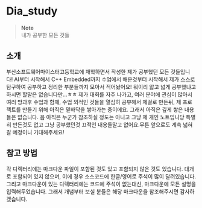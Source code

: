 # Dia_study

> **Note**   
> 내가 공부한 모든 것들

## 소개

부산소프트웨어마이스터고등학교에 재학하면서 작성한 제가 공부했던 모든 것들입니다! AI부터 시작해서 C++ Embedded까지 수업에서 배운것부터 시작해서 제가 스스로 탐구하여 공부하고 정리한 부분들까지 모아서 적어놨어요! 뭐이리 얇고 넓게 공부했냐고 하시면 할말은 없습니다만...ㅎㅎ 제가 대회를 자주 나가고, 여러 분야에 관심이 많아서 여러 방과후 수업과 함께, 수업 외적인 것들을 열심히 공부해서 제걸로 만든뒤, 제 프로젝트를 만들기 위해 아직은 밑바닥을 쌓아가는 중이에요. 그래서 아직은 깊게 쌓은 내용들은 없습니다. 음 아직은 누군가 참조하실 정도는 아니고 그냥 제 개인 노트입니당 특별히 만든것도 없고 그냥 공부했던것 끄적인 내용들말고 없어요.무튼 앞으로도 계속 넓혀갈 예정이니 기대해주세요!

## 참고 방법

각 디렉터리에는 마크다운 파일이 포함된 것도 있고 포함되지 않은 것도 있습니다. 대개로 포함되어 있지 않으며, 이에 경우 소스코드에 한글/영어로 주석이 많이 달려있습니다. 그리고 마크다운이 있는 디렉터리에는 코드에 주석이 없는대신, 마크다운에 모든 설명을 입력해두었습니다. 그래서 개념부터 보실 분들은 해당 마크다운을 참조해주시면 감사하겠습니다.
